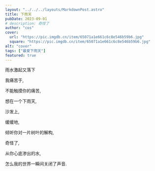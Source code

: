```yaml
---
layout: "../../../layouts/MarkdownPost.astro"
title: 下雨天
pubDate: 2023-09-01
# description: 奇怪了
author: "cos"
cover:
  url: "https://pic.imgdb.cn/item/65071a1e661c6c8e546b59b6.jpg"
  square: "https://pic.imgdb.cn/item/65071a1e661c6c8e546b59b6.jpg"
alt: "cover"
tags: ["最爱下雨天"]
featured: true
---
```


雨水激起又落下

我痛苦于,

不能触摸你的痛苦,

想在一个下雨天,

沙发上,

缓缓地,

倾听你对一片树叶的解构,

奇怪了,

从你心底渗出的水,

怎么我的世界一瞬间关闭了声音.

